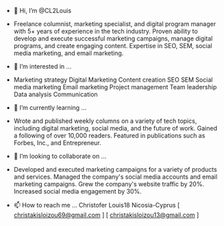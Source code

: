 - 👋 Hi, I’m @CL2Louis
- Freelance columnist, marketing specialist, and digital program manager with 5+ years of experience in the tech industry. Proven ability to develop and execute successful marketing campaigns, manage digital programs, and create engaging content. Expertise in SEO, SEM, social media marketing, and email marketing.
- 
  👀 I’m interested in ...
- Marketing strategy
Digital Marketing
Content creation
SEO
SEM
Social media marketing
Email marketing
Project management
Team leadership
Data analysis
Communication

- 🌱 I’m currently learning ...
- Wrote and published weekly columns on a variety of tech topics, including digital marketing, social media, and the future of work.
Gained a following of over 10,000 readers.
Featured in publications such as Forbes, Inc., and Entrepreneur.

- 💞️ I’m looking to collaborate on ...
- Developed and executed marketing campaigns for a variety of products and services.
Managed the company's social media accounts and email marketing campaigns.
Grew the company's website traffic by 20%.
Increased social media engagement by 30%.

- 📫 How to reach me ...
Christofer Louis18 Nicosia-Cyprus [ christakisloizou69@gmail.com ] [ christakisloizou13@gmail.com ]
<!---+35796411602
CL2Louis/CL2Louis is a ✨ special ✨ repository because its `README.md` (this file) appears on your GitHub profile.
You can click the Preview link to take a look at your changes.
--->
